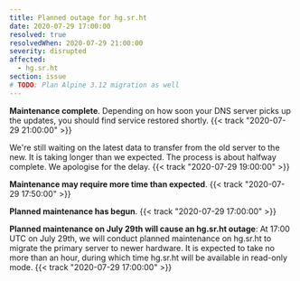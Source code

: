 ```yaml
---
title: Planned outage for hg.sr.ht
date: 2020-07-29 17:00:00
resolved: true
resolvedWhen: 2020-07-29 21:00:00
severity: disrupted
affected:
  - hg.sr.ht
section: issue
# TODO: Plan Alpine 3.12 migration as well
---
```


**Maintenance complete**. Depending on how soon your DNS server picks up the
updates, you should find service restored shortly.
{{< track "2020-07-29 21:00:00" >}}

We're still waiting on the latest data to transfer from the old server to the
new. It is taking longer than we expected. The process is about halfway
complete. We apologise for the delay.
{{< track "2020-07-29 19:00:00" >}}

**Maintenance may require more time than expected**.
{{< track "2020-07-29 17:50:00" >}}

**Planned maintenance has begun**.
{{< track "2020-07-29 17:00:00" >}}

**Planned maintenance on July 29th will cause an hg.sr.ht outage**:
At 17:00 UTC on July 29th, we will conduct planned maintenance on hg.sr.ht to
migrate the primary server to newer hardware. It is expected to take no more
than an hour, during which time hg.sr.ht will be available in read-only mode.
{{< track "2020-07-29 17:00:00" >}}

